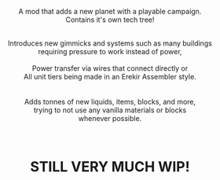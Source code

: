 
<div align = center>

  A mod that adds a new planet with a playable campaign. <br>
  Contains it's own tech tree! <br> <br>
  
  Introduces new gimmicks and systems such as many buildings <br>
  requiring pressure to work instead of power, <br> <br>
  Power transfer via wires that connect directly or <br>
  All unit tiers being made in an Erekir Assembler style. <br>
  <br>
 <br>
  Adds tonnes of new liquids, items, blocks, and more, <br>
  trying to not use any vanilla materials or blocks <br> 
  whenever possible.
  <br> <br> <br>
  # STILL VERY MUCH WIP!
